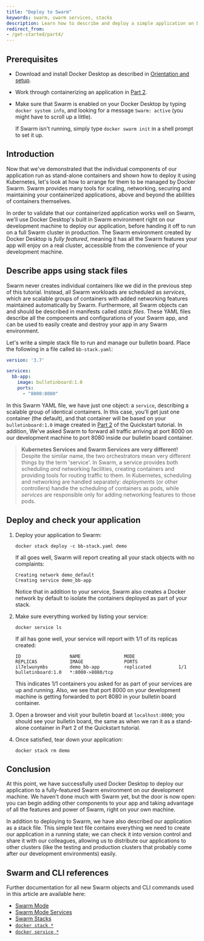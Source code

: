 ```yaml
---
title: "Deploy to Swarm"
keywords: swarm, swarm services, stacks
description: Learn how to describe and deploy a simple application on Docker Swarm.
redirect_from:
- /get-started/part4/
---
```


## Prerequisites

- Download and install Docker Desktop as described in [Orientation and setup](index.md).
- Work through containerizing an application in [Part 2](part2.md).
- Make sure that Swarm is enabled on your Docker Desktop by typing `docker system info`, and looking for a message `Swarm: active` (you might have to scroll up a little).

  If Swarm isn't running, simply type `docker swarm init` in a shell prompt to set it up.

## Introduction

Now that we've demonstrated that the individual components of our application run as stand-alone containers and shown how to deploy it using Kubernetes, let's look at how to arrange for them to be managed by Docker Swarm. Swarm provides many tools for scaling, networking, securing and maintaining your containerized applications, above and beyond the abilities of containers themselves.

In order to validate that our containerized application works well on Swarm, we'll use Docker Desktop's built in Swarm environment right on our development machine to deploy our application, before handing it off to run on a full Swarm cluster in production. The Swarm environment created by Docker Desktop is _fully featured_, meaning it has all the Swarm features your app will enjoy on a real cluster, accessible from the convenience of your development machine.

## Describe apps using stack files

Swarm never creates individual containers like we did in the previous step of this tutorial. Instead, all Swarm workloads are scheduled as _services_, which are scalable groups of containers with added networking features maintained automatically by Swarm. Furthermore, all Swarm objects can and should be described in manifests called _stack files_. These YAML files describe all the components and configurations of your Swarm app, and can be used to easily create and destroy your app in any Swarm environment.

Let's write a simple stack file to run and manage our bulletin board. Place the following in a file called `bb-stack.yaml`:

```yaml
version: '3.7'

services:
  bb-app:
    image: bulletinboard:1.0
    ports:
      - "8000:8080"
```

In this Swarm YAML file, we have just one object: a `service`, describing a scalable group of identical containers. In this case, you'll get just one container (the default), and that container will be based on your `bulletinboard:1.0` image created in [Part 2](part2.md) of the Quickstart tutorial. In addition, We've asked Swarm to forward all traffic arriving at port 8000 on our development machine to port 8080 inside our bulletin board container.

> **Kubernetes Services and Swarm Services are very different!** Despite the similar name, the two orchestrators mean very different things by the term 'service'. In Swarm, a service provides both scheduling _and_ networking facilities, creating containers and providing tools for routing traffic to them. In Kubernetes, scheduling and networking are handled separately: _deployments_ (or other controllers) handle the scheduling of containers as pods, while _services_ are responsible only for adding networking features to those pods.

## Deploy and check your application

1.  Deploy your application to Swarm:

    ```shell
    docker stack deploy -c bb-stack.yaml demo
    ```

    If all goes well, Swarm will report creating all your stack objects with no complaints:

    ```shell
    Creating network demo_default
    Creating service demo_bb-app
    ```

    Notice that in addition to your service, Swarm also creates a Docker network by default to isolate the containers deployed as part of your stack.

2.  Make sure everything worked by listing your service:

    ```shell
    docker service ls
    ```

    If all has gone well, your service will report with 1/1 of its replicas created:

    ```shell
    ID                  NAME                MODE                REPLICAS            IMAGE               PORTS
    il7elwunymbs        demo_bb-app         replicated          1/1                 bulletinboard:1.0   *:8000->8080/tcp
    ```

    This indicates 1/1 containers you asked for as part of your services are up and running. Also, we see that port 8000 on your development machine is getting forwarded to port 8080 in your bulletin board container.

3.  Open a browser and visit your bulletin board at `localhost:8000`; you should see your bulletin board, the same as when we ran it as a stand-alone container in Part 2 of the Quickstart tutorial.

4.  Once satisfied, tear down your application:

    ```shell
    docker stack rm demo
    ```

## Conclusion

At this point, we have successfully used Docker Desktop to deploy our application to a fully-featured Swarm environment on our development machine. We haven't done much with Swarm yet, but the door is now open: you can begin adding other components to your app and taking advantage of all the features and power of Swarm, right on your own machine.

In addition to deploying to Swarm, we have also described our application as a stack file. This simple text file contains everything we need to create our application in a running state; we can check it into version control and share it with our colleagues, allowing us to distribute our applications to other clusters (like the testing and production clusters that probably come after our development environments) easily.

## Swarm and CLI references

Further documentation for all new Swarm objects and CLI commands used in this article are available here:

 - [Swarm Mode](https://docs.docker.com/engine/swarm/)
 - [Swarm Mode Services](https://docs.docker.com/engine/swarm/how-swarm-mode-works/services/)
 - [Swarm Stacks](https://docs.docker.com/engine/swarm/stack-deploy/)
 - [`docker stack *`](https://docs.docker.com/engine/reference/commandline/stack/)
 - [`docker service *`](https://docs.docker.com/engine/reference/commandline/service/)
